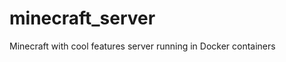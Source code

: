 minecraft_server
================

Minecraft with cool features server running in Docker containers

